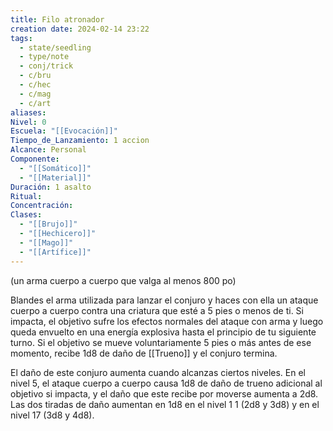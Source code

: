 ```yaml
---
title: Filo atronador
creation date: 2024-02-14 23:22
tags:
  - state/seedling
  - type/note
  - conj/trick
  - c/bru
  - c/hec
  - c/mag
  - c/art
aliases: 
Nivel: 0
Escuela: "[[Evocación]]"
Tiempo_de_Lanzamiento: 1 accion
Alcance: Personal
Componente:
  - "[[Somático]]"
  - "[[Material]]"
Duración: 1 asalto
Ritual: 
Concentración: 
Clases:
  - "[[Brujo]]"
  - "[[Hechicero]]"
  - "[[Mago]]"
  - "[[Artífice]]"
---
```

(un arma cuerpo a cuerpo que valga al menos 800 po)

Blandes el arma utilizada para lanzar el conjuro y haces con ella un ataque cuerpo a cuerpo contra
una criatura que esté a 5 pies o menos de ti. Si impacta, el objetivo sufre los efectos normales del
ataque con arma y luego queda envuelto en una energía explosiva hasta el principio de tu siguiente turno. Si el objetivo se mueve voluntariamente 5 pies o más antes de ese momento, recibe 1d8 de daño de [[Trueno]] y el conjuro termina.

El daño de este conjuro aumenta cuando alcanzas ciertos niveles. En el nivel 5, el ataque cuerpo a
cuerpo causa 1d8 de daño de trueno adicional al objetivo si impacta, y el daño que este recibe por
moverse aumenta a 2d8. Las dos tiradas de daño aumentan en 1d8 en el nivel 1 1 (2d8 y 3d8) y en el nivel 17 (3d8 y 4d8). 
